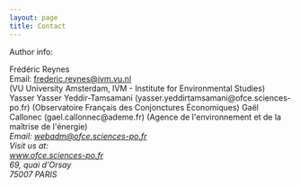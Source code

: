 ```yaml
---
layout: page
title: Contact
---
```


Author info:

<noframes>Frédéric Reynes</noframes>Frédéric Reynes <br>
Email: <a href="mailto: frederic.reynes@ivm.vu.nl">frederic.reynes@ivm.vu.nl</a><br> 
(VU University Amsterdam, IVM - Institute for Environmental Studies)<br>
<abbr>Yasser</abbr>
Yasser Yeddir-Tamsamani
(yasser.yeddirtamsamani@ofce.sciences-po.fr)
(Observatoire Français des Conjonctures Économiques)
Gaël Callonec
(gael.callonnec@ademe.fr)
(Agence de l'environnement et de la maîtrise de l'énergie)

<address>
Email: <a href="mailto: webadm@ofce.sciences-po.fr">webadm@ofce.sciences-po.fr</a><br> 
Visit us at:<br>
<a href="http://www.ofce.sciences-po.fr/">www.ofce.sciences-po.fr</a><br>
69, quai d'Orsay <br>
75007 PARIS<br>

</address>
